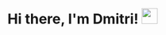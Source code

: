 <h1 align="center">Hi there, I'm Dmitri!</a> 
<img src="https://github.com/blackcater/blackcater/raw/main/images/Hi.gif" height="32"/></h1>

<!--
**F0RMV/F0RMV** is a ✨ _special_ ✨ repository because its `README.md` (this file) appears on your GitHub profile.

Here are some ideas to get you started:

- 🔭 I’m currently working on ...
- 🌱 I’m currently learning ...
- 👯 I’m looking to collaborate on ...
- 🤔 I’m looking for help with ...
- 💬 Ask me about ...
- 📫 How to reach me: ...
- 😄 Pronouns: ...
- ⚡ Fun fact: ...
-->
